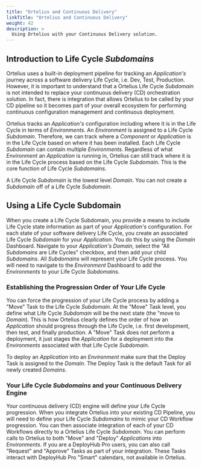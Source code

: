 ```yaml
---
title: "Ortelius and Continuous Delivery"
linkTitle: "Ortelius and Continuous Delivery"
weight: 42
description: >
  Using Ortelius with your Continuous Delivery solution. 
---
```

## Introduction to Life Cycle _Subdomains_

Ortelius uses a built-in deployment pipeline for tracking an _Application's_ journey across a software delivery Life Cycle, i.e. Dev, Test, Production. However, it is important to understand that a Ortelius Life Cycle _Subdomain_ is not intended to replace your continuous delivery (CD) orchestration solution. In fact, there is integration that allows Ortelius to be called by your CD pipeline so it becomes part of your overall ecosystem for performing continuous configuration management and continuous deployment.  

Ortelius tracks an _Application's_ configuration including where it is in the Life Cycle in terms of _Environments_.  An _Environment_ is assigned to a Life Cycle _Subdomain_. Therefore, we can track where a _Component_ or _Application_ is in the Life Cycle based on where it has been installed. Each Life Cycle _Subdomain_ can contain multiple _Environments_. Regardless of what _Environment_ an _Application_ is running in, Ortelius can still track where it is in the Life Cycle process based on the Life Cycle _Subdomain_. This is the core function of Life Cycle _Subdomains_.

A Life Cycle _Subdomain_ is the lowest level _Domain_.  You can not create a _Subdomain_ off of a Life Cycle _Subdomain_.  

## Using a Life Cycle Subdomain

When you create a Life Cycle Subdomain, you provide a means to include Life Cycle state information as part of your _Application's_ configuration. For each state of your software delivery Life Cycle, you create an associated Life Cycle _Subdomain_ for your _Application_. You do this by using the _Domain_ Dashboard. Navigate to your _Application's_ _Domain_, select the  "All _Subdomains_ are Life Cycles" checkbox, and then add your child _Subdomains_.  All _Subdomains_ will represent your Life Cycle process. You will need to navigate to the _Environment_ Dashboard to add the _Environments_ to your Life Cycle _Subdomains_.

### Establishing the Progression Order of Your Life Cycle

You can force the progression of your Life Cycle process by adding a "Move" Task to the Life Cycle _Subdomain_.  At the "Move" Task level, you define what Life Cycle _Subdomain_ will be the next state (the "move to _Domain_). This is how Ortelius clearly defines the order of how an _Application_ should progress through the Life Cycle, i.e. first development, then test, and finally production. A "Move" Task does not perform a deployment, it just stages the _Application_ for a deployment into the _Environments_ associated with that Life Cycle _Subdomain_.

To deploy an _Application_ into an _Environment_ make sure that the Deploy Task is assigned to the _Domain_.  The Deploy Task is the default Task for all newly created _Domains_.  

### Your Life Cycle _Subdomains_ and your Continuous Delivery Engine

Your continuous delivery (CD) engine will define your Life Cycle progression.  When you integrate Ortelius into your existing CD Pipeline, you will need to define your Life Cycle _Subdomains_ to mimic your CD Workflow progression. You can then associate integration of each of your CD Workflows directly to a Ortelius Life Cycle _Subdomain_. You can perform calls to Ortelius to both "Move" and "Deploy" _Applications_ into _Environments_.  If you are a DeployHub Pro users, you can also call "Request" and "Approve" Tasks as part of your integration. These Tasks interact with DeployHub Pro "Smart" calendars, not available in Ortelius.
